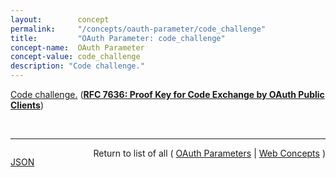 ```yaml
---
layout:        concept
permalink:     "/concepts/oauth-parameter/code_challenge"
title:         "OAuth Parameter: code_challenge"
concept-name:  OAuth Parameter
concept-value: code_challenge
description: "Code challenge."
---
```


[Code challenge.](https://datatracker.ietf.org/doc/html/rfc7636#section-4.3 "Read documentation for OAuth Parameter &#34;code_challenge&#34;") (**[RFC 7636: Proof Key for Code Exchange by OAuth Public Clients](/specs/IETF/RFC/7636 "OAuth 2.0 public clients utilizing the Authorization Code Grant are susceptible to the authorization code interception attack.  This specification describes the attack as well as a technique to mitigate against the threat through the use of Proof Key for Code Exchange (PKCE, pronounced &#34;pixy&#34;).")**)

<br/>
<hr/>

<p style="float : left"><a href="./code_challenge.json" title="JSON representing this particular Web Concept value">JSON</a></p>
<p style="text-align: right">Return to list of all ( <a href="../oauth-parameter/">OAuth Parameters</a> | <a href="../">Web Concepts</a> )</p>
